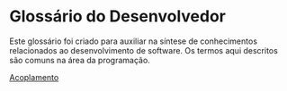 # Glossário do Desenvolvedor
Este glossário foi criado para auxiliar na síntese de conhecimentos relacionados ao desenvolvimento de software.
Os termos aqui descritos são comuns na área da programação.

[Acoplamento](./Acoplamento/Acoplamento.md)
